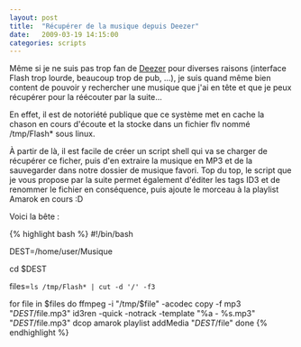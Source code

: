 ```yaml
---
layout: post
title:  "Récupérer de la musique depuis Deezer"
date:   2009-03-19 14:15:00
categories: scripts
---
```

<p>Même si je ne suis pas trop fan de <a href="http://www.deezer.com">Deezer</a> pour diverses raisons (interface Flash trop lourde, beaucoup trop de pub, ...), je suis quand même bien content de pouvoir y rechercher une musique que j'ai en tête et que je peux récupérer pour la réécouter par la suite...</p>

<p>En effet, il est de notoriété publique que ce système met en cache la chason en cours d'écoute et la stocke dans un fichier flv nommé /tmp/Flash* sous linux.</p>
<p>À partir de là, il est facile de créer un script shell qui va se charger de récupérer ce ficher, puis d'en extraire la musique en MP3 et de la sauvegarder dans notre dossier de musique favori. Top du top, le script que je vous propose par la suite permet également d'éditer les tags ID3 et de renommer le fichier en conséquence, puis ajoute le morceau à la playlist Amarok en cours :D</p>
<p>Voici la bête :</p>

{% highlight bash %}
#!/bin/bash

DEST=/home/user/Musique

cd $DEST

files=`ls /tmp/Flash* | cut -d '/' -f3`

for file in $files
do
        ffmpeg -i "/tmp/$file" -acodec copy -f mp3 "$DEST/$file.mp3"
        id3ren -quick -notrack -template "%a - %s.mp3" "$DEST/$file.mp3"
        dcop amarok playlist addMedia "$DEST/$file"
done
{% endhighlight %}